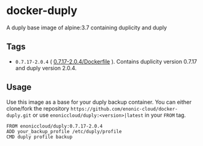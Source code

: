 # docker-duply
A duply base image of alpine:3.7 containing duplicity and duply

## Tags
- `0.7.17-2.0.4` (  [0.7.17-2.0.4/Dockerfile](https://github.com/enonic-cloud/docker-duply/blob/master/0.7.17-2.0.4/Dockerfile) ). Contains duplicity version 0.7.17 and duply version 2.0.4.



## Usage
Use this image as a base for your duply backup container. You can either clone/fork the repository `https://github.com/enonic-cloud/docker-duply.git` or use `enoniccloud/duply:<version>|latest` in your `FROM` tag.
```
FROM enoniccloud/duply:0.7.17-2.0.4
ADD your_backup_profile /etc/duply/profile
CMD duply profile backup
```
